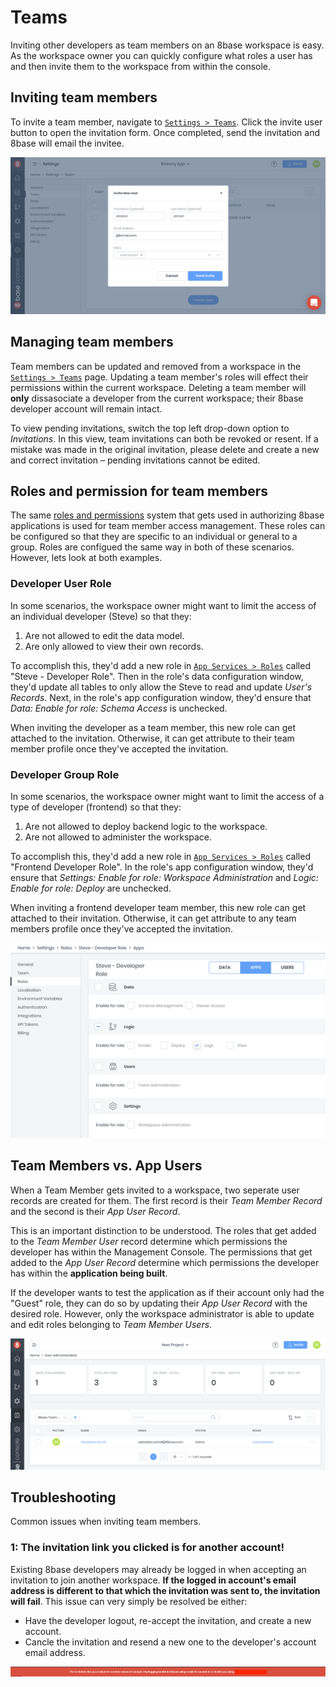 # Teams
Inviting other developers as team members on an 8base workspace is easy. As the workspace owner you can quickly configure what roles a user has and then invite them to the workspace from within the console. 

## Inviting team members
To invite a team member, navigate to [`Settings > Teams`](https://app.8base.com/users/team-members). Click the invite user button to open the invitation form. Once completed, send the invitation and 8base will email the invitee.

![Invite a team member to 8base](../images/invite-new-team-member.png)

## Managing team members
Team members can be updated and removed from a workspace in the [`Settings > Teams`](https://app.8base.com/users/team-members) page. Updating a team member's roles will effect their permissions within the current workspace. Deleting a team member will **only** dissasociate a developer from the current workspace; their 8base developer account will remain intact.

To view pending invitations, switch the top left drop-down option to *Invitations*. In this view, team invitations can both be revoked or resent. If a mistake was made in the original invitation, please delete and create a new and correct invitation – pending invitations cannot be edited.

## Roles and permission for team members
The same [roles and permissions](/docs/8base-console/roles-and-permissions) system that gets used in authorizing 8base applications is used for team member access management. These roles can be configured so that they are specific to an individual or general to a group. Roles are configued the same way in both of these scenarios. However, lets look at both examples.

### Developer User Role
In some scenarios, the workspace owner might want to limit the access of an individual developer (Steve) so that they:

1. Are not allowed to edit the data model.
2. Are only allowed to view their own records.

To accomplish this, they'd add a new role in [`App Services > Roles`](https://app.8base.com/app-services/roles) called "Steve - Developer Role". Then in the role's data configuration window, they'd update all tables to only allow the Steve to read and update *User's Records*. Next, in the role's app configuration window, they'd ensure that *Data: Enable for role: Schema Access* is unchecked.

When inviting the developer as a team member, this new role can get attached to the invitation. Otherwise, it can get attribute to their team member profile once they've accepted the invitation.

### Developer Group Role
In some scenarios, the workspace owner might want to limit the access of a type of developer (frontend) so that they:

1. Are not allowed to deploy backend logic to the workspace.
2. Are not allowed to administer the workspace.

To accomplish this, they'd add a new role in [`App Services > Roles`](https://app.8base.com/app-services/roles) called "Frontend Developer Role". In the role's app configuration window, they'd ensure that *Settings: Enable for role: Workspace Administration* and *Logic: Enable for role: Deploy* are unchecked.

When inviting a frontend developer team member, this new role can get attached to their invitation. Otherwise, it can get attribute to any team members profile once they've accepted the invitation.

![Configuring a team member role in 8base](../images/team-developer-role.png)

## Team Members vs. App Users
When a Team Member gets invited to a workspace, two seperate user records are created for them. The first record is their *Team Member Record* and the second is their *App User Record*.

This is an important distinction to be understood. The roles that get added to the *Team Member User* record determine which permissions the developer has within the Management Console. The permissions that get added to the *App User Record* determine which permissions the developer has within the **application being built**.

If the developer wants to test the application as if their account only had the "Guest" role, they can do so by updating their *App User Record* with the desired role. However, only the workspace administrator is able to update and edit roles belonging to *Team Member Users*.

![Team members vs. app users](../images/team-users-members.png)

## Troubleshooting
Common issues when inviting team members.

### 1: The invitation link you clicked is for another account!

Existing 8base developers may already be logged in when accepting an invitation to join another workspace. **If the logged in account's email address is different to that which the invitation was sent to, the invitation will fail**. This issue can very simply be resolved be either:

* Have the developer logout, re-accept the invitation, and create a new account.
* Cancle the invitation and resend a new one to the developer's account email address.

![Team member invite sent to another account error](../images/invitation-sent-to-other-accout.png)